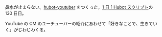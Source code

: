 鼻水が止まらない。[hubot-youtuber][gh:bouzuya/hubot-youtuber] をつくった。[1 日 1 Hubot スクリプト][hubot-script-per-day]の 130 日目。

YouTube の CM のユーチューバーの紹介にあわせて「好きなことで、生きていく」がじわじわくる。

[gh:bouzuya/hubot-youtuber]: https://github.com/bouzuya/hubot-youtuber
[hubot-script-per-day]: https://blog.bouzuya.net/posts?tags=hubot-script-per-day
